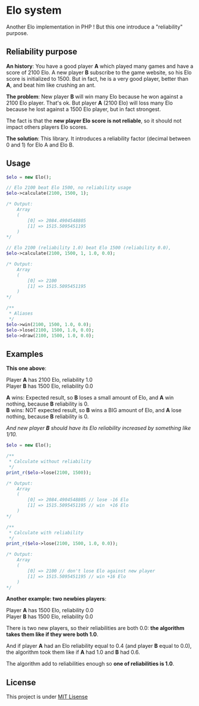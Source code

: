 Elo system
==========

Another Elo implementation in PHP ! But this one introduce a "reliability" purpose.


## Reliability purpose

**An history**: You have a good player **A** which played many games and have a score of 2100 Elo.
A new player **B** subscribe to the game website, so his Elo score is initialized to 1500.
But in fact, he is a very good player, better than **A**, and beat him like crushing an ant.

**The problem**: New player **B** will win many Elo because he won against a 2100 Elo player. That's ok.
But player **A** (2100 Elo) will loss many Elo because he lost against a 1500 Elo player, but in fact strongest.

The fact is that the **new player Elo score is not reliable**, so it should not impact others players Elo scores.

**The solution**: This library. It introduces a reliability factor (decimal between 0 and 1) for Elo A and Elo B.


## Usage

``` php
$elo = new Elo();

// Elo 2100 beat Elo 1500, no reliability usage
$elo->calculate(2100, 1500, 1);

/* Output:
    Array
    (
        [0] => 2084.4904548805
        [1] => 1515.5095451195
    )
*/

// Elo 2100 (reliability 1.0) beat Elo 1500 (reliability 0.0), 
$elo->calculate(2100, 1500, 1, 1.0, 0.0);

/* Output:
    Array
    (
        [0] => 2100
        [1] => 1515.5095451195
    )
*/

/**
 * Aliases
 */
$elo->win(2100, 1500, 1.0, 0.0);
$elo->lose(2100, 1500, 1.0, 0.0);
$elo->draw(2100, 1500, 1.0, 0.0);
```


## Examples

**This one above**:

Player **A** has 2100 Elo, reliability 1.0<br />
Player **B** has 1500 Elo, reliability 0.0<br />

**A** wins: Expected result,     so **B** loses a small amount of Elo, and **A** win nothing, because **B** reliability is 0.<br />
**B** wins: NOT expected result, so **B** wins a BIG amount of Elo, and **A** lose nothing,   because **B** reliability is 0.<br />

*And new player **B** should have its Elo reliability increased by something like 1/10.*<br />

``` php
$elo = new Elo();

/**
 * Calculate without reliability
 */
print_r($elo->lose(2100, 1500));

/* Output:
    Array
    (
        [0] => 2084.4904548805 // lose -16 Elo
        [1] => 1515.5095451195 // win  +16 Elo
    )
*/

/**
 * Calculate with reliability
 */
print_r($elo->lose(2100, 1500, 1.0, 0.0));

/* Output:
    Array
    (
        [0] => 2100 // don't lose Elo against new player
        [1] => 1515.5095451195 // win +16 Elo
    )
*/
```

**Another example: two newbies players**:

Player **A** has 1500 Elo, reliability 0.0<br />
Player **B** has 1500 Elo, reliability 0.0<br />

There is two new players, so their reliabilities are both 0.0: **the algorithm takes them like if they were both 1.0**.

And if player **A** had an Elo reliability equal to 0.4 (and player **B** equal to 0.0),
the algorithm took them like if **A** had 1.0 and **B** had 0.6.

The algorithm add to reliabilities enough so **one of reliabilities is 1.0**.


## License

This project is under [MIT Lisense](https://github.com/alcalyn/elo/blob/master/LICENSE)
